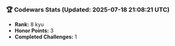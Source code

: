 ### 🏆 Codewars Stats (Updated: 2025-07-18 21:08:21 UTC)

- **Rank:** 8 kyu
- **Honor Points:** 3
- **Completed Challenges:** 1
